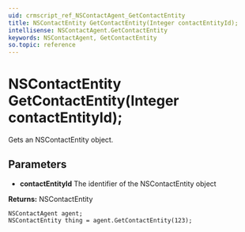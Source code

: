 ```yaml
---
uid: crmscript_ref_NSContactAgent_GetContactEntity
title: NSContactEntity GetContactEntity(Integer contactEntityId);
intellisense: NSContactAgent.GetContactEntity
keywords: NSContactAgent, GetContactEntity
so.topic: reference
---
```


# NSContactEntity GetContactEntity(Integer contactEntityId);

Gets an NSContactEntity object.

## Parameters

* **contactEntityId** The identifier of the NSContactEntity object

**Returns:** NSContactEntity

```crmscript
NSContactAgent agent;
NSContactEntity thing = agent.GetContactEntity(123);
```

